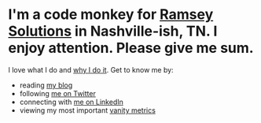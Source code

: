 # I'm a code monkey for [Ramsey Solutions](https://www.ramseysolutions.com) in Nashville-ish, TN. I enjoy attention. Please give me sum.

I love what I do and [why I do it](https://www.fansofourfans.com/). Get to know me by: 

- reading [my blog](https://macarthur.me)
- following [me on Twitter](https://twitter.com/amacarthur)
- connecting with [me on LinkedIn](https://www.linkedin.com/in/alexmacarthur/)
- viewing my most important [vanity metrics](https://macarthur.me/dashboard)
